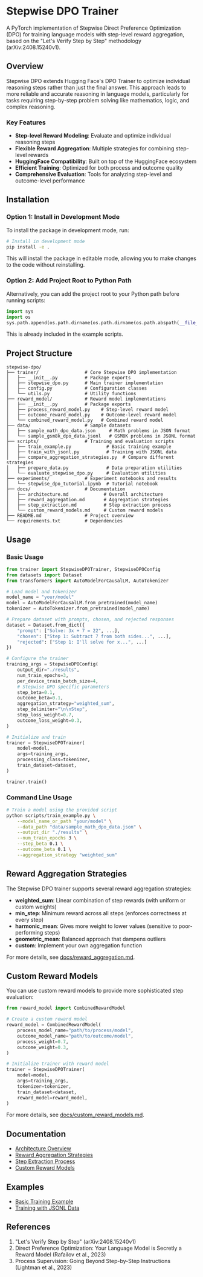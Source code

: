 # Stepwise DPO Trainer

A PyTorch implementation of Stepwise Direct Preference Optimization (DPO) for training language models with step-level reward aggregation, based on the "Let's Verify Step by Step" methodology (arXiv:2408.15240v1).

## Overview

Stepwise DPO extends Hugging Face's DPO Trainer to optimize individual reasoning steps rather than just the final answer. This approach leads to more reliable and accurate reasoning in language models, particularly for tasks requiring step-by-step problem solving like mathematics, logic, and complex reasoning.

### Key Features

- **Step-level Reward Modeling**: Evaluate and optimize individual reasoning steps
- **Flexible Reward Aggregation**: Multiple strategies for combining step-level rewards
- **HuggingFace Compatibility**: Built on top of the HuggingFace ecosystem
- **Efficient Training**: Optimized for both process and outcome quality
- **Comprehensive Evaluation**: Tools for analyzing step-level and outcome-level performance

## Installation

### Option 1: Install in Development Mode

To install the package in development mode, run:

```bash
# Install in development mode
pip install -e .
```

This will install the package in editable mode, allowing you to make changes to the code without reinstalling.

### Option 2: Add Project Root to Python Path

Alternatively, you can add the project root to your Python path before running scripts:

```python
import sys
import os
sys.path.append(os.path.dirname(os.path.dirname(os.path.abspath(__file__))))
```

This is already included in the example scripts.

## Project Structure

```
stepwise-dpo/
├── trainer/                 # Core Stepwise DPO implementation
│   ├── __init__.py          # Package exports
│   ├── stepwise_dpo.py      # Main trainer implementation
│   ├── config.py            # Configuration classes
│   └── utils.py             # Utility functions
├── reward_model/            # Reward model implementations
│   ├── __init__.py          # Package exports
│   ├── process_reward_model.py    # Step-level reward model
│   ├── outcome_reward_model.py    # Outcome-level reward model
│   └── combined_reward_model.py   # Combined reward model
├── data/                    # Sample datasets
│   ├── sample_math_dpo_data.json     # Math problems in JSON format
│   └── sample_gsm8k_dpo_data.jsonl   # GSM8K problems in JSONL format
├── scripts/                 # Training and evaluation scripts
│   ├── train_example.py             # Basic training example
│   ├── train_with_jsonl.py          # Training with JSONL data
│   ├── compare_aggregation_strategies.py  # Compare different strategies
│   ├── prepare_data.py              # Data preparation utilities
│   └── evaluate_stepwise_dpo.py     # Evaluation utilities
├── experiments/             # Experiment notebooks and results
│   └── stepwise_dpo_tutorial.ipynb  # Tutorial notebook
├── docs/                    # Documentation
│   ├── architecture.md             # Overall architecture
│   ├── reward_aggregation.md       # Aggregation strategies
│   ├── step_extraction.md          # Step extraction process
│   └── custom_reward_models.md     # Custom reward models
├── README.md                # Project overview
└── requirements.txt         # Dependencies
```

## Usage

### Basic Usage

```python
from trainer import StepwiseDPOTrainer, StepwiseDPOConfig
from datasets import Dataset
from transformers import AutoModelForCausalLM, AutoTokenizer

# Load model and tokenizer
model_name = "your/model"
model = AutoModelForCausalLM.from_pretrained(model_name)
tokenizer = AutoTokenizer.from_pretrained(model_name)

# Prepare dataset with prompts, chosen, and rejected responses
dataset = Dataset.from_dict({
    "prompt": ["Solve: 3x + 7 = 22", ...],
    "chosen": ["Step 1: Subtract 7 from both sides...", ...],
    "rejected": ["Step 1: I'll solve for x...", ...]
})

# Configure the trainer
training_args = StepwiseDPOConfig(
    output_dir="./results",
    num_train_epochs=3,
    per_device_train_batch_size=4,
    # Stepwise DPO specific parameters
    step_beta=0.1,
    outcome_beta=0.1,
    aggregation_strategy="weighted_sum",
    step_delimiter="\n\nStep",
    step_loss_weight=0.7,
    outcome_loss_weight=0.3,
)

# Initialize and train
trainer = StepwiseDPOTrainer(
    model=model,
    args=training_args,
    processing_class=tokenizer,
    train_dataset=dataset,
)

trainer.train()
```

### Command Line Usage

```bash
# Train a model using the provided script
python scripts/train_example.py \
    --model_name_or_path "your/model" \
    --data_path "data/sample_math_dpo_data.json" \
    --output_dir "./results" \
    --num_train_epochs 3 \
    --step_beta 0.1 \
    --outcome_beta 0.1 \
    --aggregation_strategy "weighted_sum"
```

## Reward Aggregation Strategies

The Stepwise DPO trainer supports several reward aggregation strategies:

- **weighted_sum**: Linear combination of step rewards (with uniform or custom weights)
- **min_step**: Minimum reward across all steps (enforces correctness at every step)
- **harmonic_mean**: Gives more weight to lower values (sensitive to poor-performing steps)
- **geometric_mean**: Balanced approach that dampens outliers
- **custom**: Implement your own aggregation function

For more details, see [docs/reward_aggregation.md](docs/reward_aggregation.md).

## Custom Reward Models

You can use custom reward models to provide more sophisticated step evaluation:

```python
from reward_model import CombinedRewardModel

# Create a custom reward model
reward_model = CombinedRewardModel(
    process_model_name="path/to/process/model",
    outcome_model_name="path/to/outcome/model",
    process_weight=0.7,
    outcome_weight=0.3,
)

# Initialize trainer with reward model
trainer = StepwiseDPOTrainer(
    model=model,
    args=training_args,
    tokenizer=tokenizer,
    train_dataset=dataset,
    reward_model=reward_model,
)
```

For more details, see [docs/custom_reward_models.md](docs/custom_reward_models.md).

## Documentation

- [Architecture Overview](docs/architecture.md)
- [Reward Aggregation Strategies](docs/reward_aggregation.md)
- [Step Extraction Process](docs/step_extraction.md)
- [Custom Reward Models](docs/custom_reward_models.md)

## Examples

- [Basic Training Example](scripts/train_example.py)
- [Training with JSONL Data](scripts/train_with_jsonl.py)

## References

1. "Let's Verify Step by Step" (arXiv:2408.15240v1)
2. Direct Preference Optimization: Your Language Model is Secretly a Reward Model (Rafailov et al., 2023)
3. Process Supervision: Going Beyond Step-by-Step Instructions (Lightman et al., 2023)

